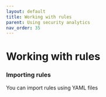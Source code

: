 ```yaml
---
layout: default
title: Working with rules
parent: Using security analytics
nav_order: 35
---
```


# Working with rules

### Importing rules

You can import rules using YAML files